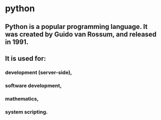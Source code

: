 # python

## Python is a popular programming language. It was created by Guido van Rossum, and released in 1991.

## It is used for:

### development (server-side),
### software development,
### mathematics,
### system scripting.